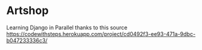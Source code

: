 # Artshop
Learning Django in Parallel thanks to this source https://codewithsteps.herokuapp.com/project/cd0492f3-ee93-471a-9dbc-b047233336c3/
